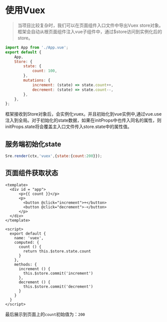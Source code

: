 # 使用Vuex

> 当项目比较复杂时，我们可以在页面组件入口文件中导出Vuex store对象。框架会自动从根页面组件注入vue子组件中，通过$store访问到实例化后的store。

```js
import App from './App.vue';
export default {
    App,
    Store: {
        state: {
            count: 100,
        },
        mutations: {
            increment: (state) => state.count++,
            decrement: (state) => state.count--,
        },
    },
};
```

框架接收到Store对象后，会实例化vuex。并且初始化到vue实例中,通过vue.use注入到全局。对于初始化的state数据，如果在initProps中也传入同名的属性，则initProps.state将会覆盖主入口文件传入store.state中的属性值。

## 服务端初始化state

```js
Sre.render(ctx,'vuex',{state:{count:200}});
```

## 页面组件获取状态

```vue
<template>
  <div id = "app">
      <p>{{ count }}</p>
      <p>
        <button @click="increment">+</button>
        <button @click="decrement">-</button>
      </p>
  </div>
</template>

<script>
  export default {
    name: 'vuex',
    computed: {
      count () {
        return this.$store.state.count
      }
    },
    methods: {
      increment () {
        this.$store.commit('increment')
      },
      decrement () {
        this.$store.commit('decrement')
      }
    }
  }
</script>
```

最后展示到页面上的`count`初始值为：`200`
